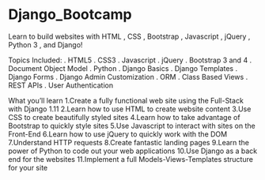 # Django_Bootcamp
Learn to build websites with HTML , CSS , Bootstrap , Javascript , jQuery , Python 3 , and Django!

Topics Included: 
 . HTML5
 . CSS3
 . Javascript
 . jQuery
 . Bootstrap 3 and 4
 . Document Object Model
 . Python
 . Django Basics
 . Django Templates
 . Django Forms
 . Django Admin Customization
 . ORM
 . Class Based Views
 . REST APIs
 . User Authentication
 
 What you’ll learn
1.Create a fully functional web site using the Full-Stack with Django 1.11
2.Learn how to use HTML to create website content
3.Use CSS to create beautifully styled sites
4.Learn how to take advantage of Bootstrap to quickly style sites
5.Use Javascript to interact with sites on the Front-End
6.Learn how to use jQuery to quickly work with the DOM
7.Understand HTTP requests
8.Create fantastic landing pages
9.Learn the power of Python to code out your web applications
10.Use Django as a back end for the websites
11.Implement a full Models-Views-Templates structure for your site

